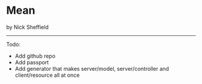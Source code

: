# Mean
by Nick Sheffield

---

Todo:

-	Add github repo
-	Add passport
-	Add generator that makes server/model, server/controller and client/resource all at once